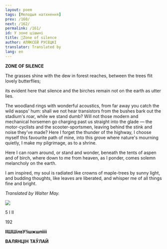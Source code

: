 ```yaml
---
layout: poem
tags: [Мелодыя натхнення]
prev: /160/
next: /162/
permalink: /161/
id: У зоне цішыні
title: 🚧Zone of silence
author: АЛЯКСЕЙ РУСЕЦКІ
translator: Translated by 
lang: en
---
```



 
**ZONE  OF SILENCE**

The grasses shine with the dew in forest reaches, between the trees flit lovely butterflies;

its evident here that silence and the birches remain not on the earth as utter lies.

The woodland rings with wonderful acoustics, from far away you catch the wild wasps' hum: shall we not hear transistors from the bushes bark out the stadium's roar, while we stand dumb? Will not those modern and mechanical horsemen go charging past us straight into the glade — the motor-cyclists and the scooter-sportsmen, leaving behind the stink and noise they've made? Here I forget the thunder of the highway, I choose myself this favourite path of mine, into this grove where nature's mourning quietly, I make my pilgrimage, as to a shrine.

Here I can roam around, or stand and wonder, beneath the tents of aspen and of birch, where down to me from heaven, as I ponder, comes solemn melancholy on the earth.

I am inspired, my soul is radiated like crowns of maple-trees by sunny light, and budding thoughts, like leaves are liberated, and whisper me of all things fine and bright.

_Translated by Walter May._

![](2022-%D0%9C%D1%96%D0%BD%D1%81%D0%BA-%D0%BB%D1%83%D1%87%D0%BD%D0%B0%D1%81%D1%86%D1%8C-%D0%BC%D1%96%D0%BA%D0%BE%D0%BB%D0%B0-%D0%BC%D1%8F%D1%82%D0%BB%D1%96%D1%86%D0%BA%D1%96_html_a81b7ab1c8770572.jpg)

5 I II

192

  

**ІІШШі****л****вУ!ішжшпіііі**

  

**ВАЛЯНЦІН**  **ТАЎЛАЙ**

  
  
